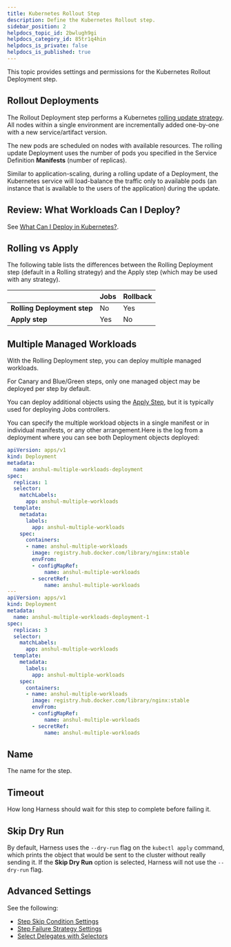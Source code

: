 ```yaml
---
title: Kubernetes Rollout Step
description: Define the Kubernetes Rollout step.
sidebar_position: 2
helpdocs_topic_id: 2bwlugh9gi
helpdocs_category_id: 85tr1q4hin
helpdocs_is_private: false
helpdocs_is_published: true
---
```


This topic provides settings and permissions for the Kubernetes Rollout Deployment step.

## Rollout Deployments

The Rollout Deployment step performs a Kubernetes [rolling update strategy](https://developer.harness.io/docs/continuous-delivery/cd-deployments-category/deployment-concepts#rolling-deployment). All nodes within a single environment are incrementally added one-by-one with a new service/artifact version.

The new pods are scheduled on nodes with available resources. The rolling update Deployment uses the number of pods you specified in the Service Definition **Manifests** (number of replicas).

Similar to application-scaling, during a rolling update of a Deployment, the Kubernetes service will load-balance the traffic only to available pods (an instance that is available to the users of the application) during the update.

## Review: What Workloads Can I Deploy?

See [What Can I Deploy in Kubernetes?](what-can-i-deploy-in-kubernetes.md).

## Rolling vs Apply

The following table lists the differences between the Rolling Deployment step (default in a Rolling strategy) and the Apply step (which may be used with any strategy).



|  | **Jobs** | **Rollback** |
| --- | --- | --- |
| **Rolling Deployment step** | No | Yes |
| **Apply step** | Yes | No |

## Multiple Managed Workloads

With the Rolling Deployment step, you can deploy multiple managed workloads.

For Canary and Blue/Green steps, only one managed object may be deployed per step by default.

You can deploy additional objects using the [Apply Step](../../deploy-srv-diff-platforms/kubernetes/kubernetes-executions/deploy-manifests-using-apply-step.md), but it is typically used for deploying Jobs controllers.

You can specify the multiple workload objects in a single manifest or in individual manifests, or any other arrangement.Here is the log from a deployment where you can see both Deployment objects deployed:


```yaml
apiVersion: apps/v1  
kind: Deployment  
metadata:  
  name: anshul-multiple-workloads-deployment  
spec:  
  replicas: 1  
  selector:  
    matchLabels:  
      app: anshul-multiple-workloads  
  template:  
    metadata:  
      labels:  
        app: anshul-multiple-workloads  
    spec:  
      containers:  
      - name: anshul-multiple-workloads  
        image: registry.hub.docker.com/library/nginx:stable  
        envFrom:  
        - configMapRef:  
            name: anshul-multiple-workloads  
        - secretRef:  
            name: anshul-multiple-workloads  
---  
apiVersion: apps/v1  
kind: Deployment  
metadata:  
  name: anshul-multiple-workloads-deployment-1  
spec:  
  replicas: 3  
  selector:  
    matchLabels:  
      app: anshul-multiple-workloads  
  template:  
    metadata:  
      labels:  
        app: anshul-multiple-workloads  
    spec:  
      containers:  
      - name: anshul-multiple-workloads  
        image: registry.hub.docker.com/library/nginx:stable  
        envFrom:  
        - configMapRef:  
            name: anshul-multiple-workloads  
        - secretRef:  
            name: anshul-multiple-workloads
```
## Name

The name for the step.

## Timeout

How long Harness should wait for this step to complete before failing it.

## Skip Dry Run

By default, Harness uses the `--dry-run` flag on the `kubectl apply` command, which prints the object that would be sent to the cluster without really sending it. If the **Skip Dry Run** option is selected, Harness will not use the `--dry-run` flag.

## Advanced Settings

See the following:

* [Step Skip Condition Settings](../../../platform/8_Pipelines/w_pipeline-steps-reference/step-skip-condition-settings.md)
* [Step Failure Strategy Settings](../../../platform/8_Pipelines/w_pipeline-steps-reference/step-failure-strategy-settings.md)
* [Select Delegates with Selectors](../../../platform/2_Delegates/manage-delegates/select-delegates-with-selectors.md)

